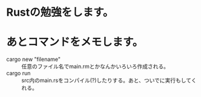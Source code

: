 # Rustの勉強をします。
# あとコマンドをメモします。
<dl>
  <dt>cargo new "filename"</dt>
  <dd>任意のファイル名でmain.rmとかなんかいろいろ作成される。</dd>
  <dt>cargo run</dt>
  <dd>src内のmain.rsをコンパイル(?)したりする。あと、ついでに実行もしてくれる。</dd>
</dl>
